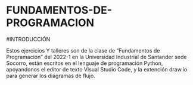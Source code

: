 # FUNDAMENTOS-DE-PROGRAMACION

#INTRODUCCIÓN

Estos ejercicios Y talleres son de la clase de “Fundamentos de Programación” del 2022-1 en la Universidad Industrial de Santander sede Socorro, 
están escritos en el lenguaje de programación Python, apoyandonos el editor de texto Visual Studio Code, y la extención draw.io para generar los diagramas
de flujo.
